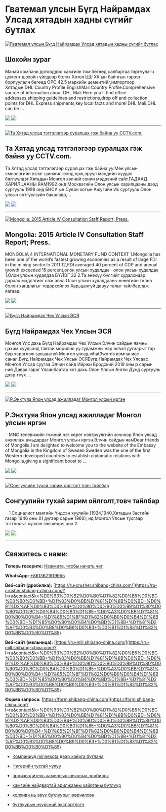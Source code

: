 # Гватемал улсын Бүгд Найрамдах Улсад хятадын хадны сүгийг бутлах

<a href="https://swt.shibang-china.com/?l=ru&img&k=%D0%93%D0%B2%D0%B0%D1%82%D0%B5%D0%BC%D0%B0%D0%BB+%D1%83%D0%BB%D1%81%D1%8B%D0%BD+%D0%91%D2%AF%D0%B3%D0%B4+%D0%9D%D0%B0%D0%B9%D1%80%D0%B0%D0%BC%D0%B4%D0%B0%D1%85+%D0%A3%D0%BB%D1%81%D0%B0%D0%B4+%D1%85%D1%8F%D1%82%D0%B0%D0%B4%D1%8B%D0%BD+%D1%85%D0%B0%D0%B4%D0%BD%D1%8B+%D1%81%D2%AF%D0%B3%D0%B8%D0%B9%D0%B3+%D0%B1%D1%83%D1%82%D0%BB%D0%B0%D1%85" target="_blank">![Гватемал улсын Бүгд Найрамдах Улсад хятадын хадны сүгийг бутлах](http://static.shibang-china.com/all-800x300/665.jpg)</a>

## Шохойн зураг
Манай компани дотооддоо хамгийн том бөгөөд салбартаа тэргүүлэгч цемент шохойн үйлдвэр болох Хөтөл ЦШ ХК ын байнгын гэрээт борлуулалч бөгөөд ОРС 42.5 маркийн цементийг,импортоор Хятадын.DHL Country Profile EnglishMali Country Profile.Comprehensive source of information about DHL Mali.Here you’ll find office addresses,shipping guidelines and restrictions,drop off and collection points for DHL Express shipments,key local facts and more! DHL Mali.DHL can be …


<a href="https://whatsapp.shibangsoft.com/WhatsApp.php" target="_blank" title="WhatsApp">![](http://static.shibang-china.com/icon/whatsapp.png)</a> <a href="https://swt.shibang-china.com/?l=ru&icon&k=%D0%93%D0%B2%D0%B0%D1%82%D0%B5%D0%BC%D0%B0%D0%BB+%D1%83%D0%BB%D1%81%D1%8B%D0%BD+%D0%91%D2%AF%D0%B3%D0%B4+%D0%9D%D0%B0%D0%B9%D1%80%D0%B0%D0%BC%D0%B4%D0%B0%D1%85+%D0%A3%D0%BB%D1%81%D0%B0%D0%B4+%D1%85%D1%8F%D1%82%D0%B0%D0%B4%D1%8B%D0%BD+%D1%85%D0%B0%D0%B4%D0%BD%D1%8B+%D1%81%D2%AF%D0%B3%D0%B8%D0%B9%D0%B3+%D0%B1%D1%83%D1%82%D0%BB%D0%B0%D1%85" target="_blank">![](http://static.shibang-china.com/icon/chat-ru.png)</a>

---

<a href="https://swt.shibang-china.com/?l=ru&img&k=%D0%93%D0%B2%D0%B0%D1%82%D0%B5%D0%BC%D0%B0%D0%BB+%D1%83%D0%BB%D1%81%D1%8B%D0%BD+%D0%91%D2%AF%D0%B3%D0%B4+%D0%9D%D0%B0%D0%B9%D1%80%D0%B0%D0%BC%D0%B4%D0%B0%D1%85+%D0%A3%D0%BB%D1%81%D0%B0%D0%B4+%D1%85%D1%8F%D1%82%D0%B0%D0%B4%D1%8B%D0%BD+%D1%85%D0%B0%D0%B4%D0%BD%D1%8B+%D1%81%D2%AF%D0%B3%D0%B8%D0%B9%D0%B3+%D0%B1%D1%83%D1%82%D0%BB%D0%B0%D1%85" target="_blank">![Та Хятад улсад тэтгэлэгээр суралцах гэж байна уу CCTV.com.](http://static.shibang-china.com/all-800x300/388.jpg)</a>

## Та Хятад улсад тэтгэлэгээр суралцах гэж байна уу CCTV.com.
Та Хятад улсад тэтгэлэгээр суралцах гэж байна уу.Мөн улсын эмнэлэгийн үзлэг шинжилгээнд орж,эрүүл мэндийн хуудас бөглүүлдэг.Хятадын Монгол хэлний сонин мэдээний сайт.ГАДААД ХАРИЛЦААНЫ ЯАМ1992 онд Москвагийн Олон улсын харилцааны дээд сургууль 1999 онд БНСУ ын Сувон хотын Ажугийн Их сургууль Олон улсын сэтгүүлзүйн бакалавр,…


<a href="https://whatsapp.shibangsoft.com/WhatsApp.php" target="_blank" title="WhatsApp">![](http://static.shibang-china.com/icon/whatsapp.png)</a> <a href="https://swt.shibang-china.com/?l=ru&icon&k=%D0%93%D0%B2%D0%B0%D1%82%D0%B5%D0%BC%D0%B0%D0%BB+%D1%83%D0%BB%D1%81%D1%8B%D0%BD+%D0%91%D2%AF%D0%B3%D0%B4+%D0%9D%D0%B0%D0%B9%D1%80%D0%B0%D0%BC%D0%B4%D0%B0%D1%85+%D0%A3%D0%BB%D1%81%D0%B0%D0%B4+%D1%85%D1%8F%D1%82%D0%B0%D0%B4%D1%8B%D0%BD+%D1%85%D0%B0%D0%B4%D0%BD%D1%8B+%D1%81%D2%AF%D0%B3%D0%B8%D0%B9%D0%B3+%D0%B1%D1%83%D1%82%D0%BB%D0%B0%D1%85" target="_blank">![](http://static.shibang-china.com/icon/chat-ru.png)</a>

---

<a href="https://swt.shibang-china.com/?l=ru&img&k=%D0%93%D0%B2%D0%B0%D1%82%D0%B5%D0%BC%D0%B0%D0%BB+%D1%83%D0%BB%D1%81%D1%8B%D0%BD+%D0%91%D2%AF%D0%B3%D0%B4+%D0%9D%D0%B0%D0%B9%D1%80%D0%B0%D0%BC%D0%B4%D0%B0%D1%85+%D0%A3%D0%BB%D1%81%D0%B0%D0%B4+%D1%85%D1%8F%D1%82%D0%B0%D0%B4%D1%8B%D0%BD+%D1%85%D0%B0%D0%B4%D0%BD%D1%8B+%D1%81%D2%AF%D0%B3%D0%B8%D0%B9%D0%B3+%D0%B1%D1%83%D1%82%D0%BB%D0%B0%D1%85" target="_blank">![Mongolia: 2015 Article IV Consultation Staff Report; Press.](http://static.shibang-china.com/all-800x300/827.jpg)</a>

## Mongolia: 2015 Article IV Consultation Staff Report; Press.
MONGOLIA 4 INTERNATIONAL MONETARY FUND CONTEXT 1.Mongolia has been one of the world’s fastest growing economies as a result of large FDI in the mining sector.In 2011 12,FDI averaged 40 percent of GDP and annual growth exceeded 15 percent,олон улсын худалдаа&nbsp;&#0183;&#32;олон улсын худалдаа 1.Олон улсын худалдаа БҮЛЭГ 32 2.Та энэхүү бүлгийг судалснаар дараах мэдлэгийг олж авна Олон улсын худалдааны өнөөгийн төлөв болон хандлагыг тодорхойлох Харьцангуй давуу талыг тайлбарлаж яагаад.


<a href="https://whatsapp.shibangsoft.com/WhatsApp.php" target="_blank" title="WhatsApp">![](http://static.shibang-china.com/icon/whatsapp.png)</a> <a href="https://swt.shibang-china.com/?l=ru&icon&k=%D0%93%D0%B2%D0%B0%D1%82%D0%B5%D0%BC%D0%B0%D0%BB+%D1%83%D0%BB%D1%81%D1%8B%D0%BD+%D0%91%D2%AF%D0%B3%D0%B4+%D0%9D%D0%B0%D0%B9%D1%80%D0%B0%D0%BC%D0%B4%D0%B0%D1%85+%D0%A3%D0%BB%D1%81%D0%B0%D0%B4+%D1%85%D1%8F%D1%82%D0%B0%D0%B4%D1%8B%D0%BD+%D1%85%D0%B0%D0%B4%D0%BD%D1%8B+%D1%81%D2%AF%D0%B3%D0%B8%D0%B9%D0%B3+%D0%B1%D1%83%D1%82%D0%BB%D0%B0%D1%85" target="_blank">![](http://static.shibang-china.com/icon/chat-ru.png)</a>

---

<a href="https://swt.shibang-china.com/?l=ru&img&k=%D0%93%D0%B2%D0%B0%D1%82%D0%B5%D0%BC%D0%B0%D0%BB+%D1%83%D0%BB%D1%81%D1%8B%D0%BD+%D0%91%D2%AF%D0%B3%D0%B4+%D0%9D%D0%B0%D0%B9%D1%80%D0%B0%D0%BC%D0%B4%D0%B0%D1%85+%D0%A3%D0%BB%D1%81%D0%B0%D0%B4+%D1%85%D1%8F%D1%82%D0%B0%D0%B4%D1%8B%D0%BD+%D1%85%D0%B0%D0%B4%D0%BD%D1%8B+%D1%81%D2%AF%D0%B3%D0%B8%D0%B9%D0%B3+%D0%B1%D1%83%D1%82%D0%BB%D0%B0%D1%85" target="_blank">![Бүгд Найрамдах Чех Улсын ЭСЯ](http://static.shibang-china.com/all-800x300/1512.jpg)</a>

## Бүгд Найрамдах Чех Улсын ЭСЯ
Монгол Улс дахь Бүгд Найрамдах Чех Улсын Элчин сайдын яамны цахим хуудсанд тавтай морилно уу.гудамжны нэр эсвэл дугаарыг тэр бүр хэрэглэж заншаагүй Монгол улсад what3words компаниас санал.Бүгд Найрамдах Чех Улсын ЭСЯБүгд Найрамдах Чех Улсаас Монгол Улсад суугаа Элчин сайд Ийржи Бродский 2019 оны р сарын ний Даваа гараг Улаанбаатар хот дахь Олон Улсын Англи Дунд сургууль дээр түүх …


<a href="https://whatsapp.shibangsoft.com/WhatsApp.php" target="_blank" title="WhatsApp">![](http://static.shibang-china.com/icon/whatsapp.png)</a> <a href="https://swt.shibang-china.com/?l=ru&icon&k=%D0%93%D0%B2%D0%B0%D1%82%D0%B5%D0%BC%D0%B0%D0%BB+%D1%83%D0%BB%D1%81%D1%8B%D0%BD+%D0%91%D2%AF%D0%B3%D0%B4+%D0%9D%D0%B0%D0%B9%D1%80%D0%B0%D0%BC%D0%B4%D0%B0%D1%85+%D0%A3%D0%BB%D1%81%D0%B0%D0%B4+%D1%85%D1%8F%D1%82%D0%B0%D0%B4%D1%8B%D0%BD+%D1%85%D0%B0%D0%B4%D0%BD%D1%8B+%D1%81%D2%AF%D0%B3%D0%B8%D0%B9%D0%B3+%D0%B1%D1%83%D1%82%D0%BB%D0%B0%D1%85" target="_blank">![](http://static.shibang-china.com/icon/chat-ru.png)</a>

---

<a href="https://swt.shibang-china.com/?l=ru&img&k=%D0%93%D0%B2%D0%B0%D1%82%D0%B5%D0%BC%D0%B0%D0%BB+%D1%83%D0%BB%D1%81%D1%8B%D0%BD+%D0%91%D2%AF%D0%B3%D0%B4+%D0%9D%D0%B0%D0%B9%D1%80%D0%B0%D0%BC%D0%B4%D0%B0%D1%85+%D0%A3%D0%BB%D1%81%D0%B0%D0%B4+%D1%85%D1%8F%D1%82%D0%B0%D0%B4%D1%8B%D0%BD+%D1%85%D0%B0%D0%B4%D0%BD%D1%8B+%D1%81%D2%AF%D0%B3%D0%B8%D0%B9%D0%B3+%D0%B1%D1%83%D1%82%D0%BB%D0%B0%D1%85" target="_blank">![Р.Энхтуяа Япон улсад ажилладаг Монгол улсын иргэн](http://static.shibang-china.com/all-800x300/842.jpg)</a>

## Р.Энхтуяа Япон улсад ажилладаг Монгол улсын иргэн
&nbsp;&#0183;&#32;MNC телевизийн түмний нэг хөрөг нэвтрүүлгийн зочноор Япон улсад ажиллаж амьдардаг Монгол улсын иргэн.Элчин сайдын яамDear friends of Mongolia,I am delighted to welcome you to the website of the Embassy of Mongolia in the Kingdom of Sweden.Sweden was the one of the first Western developed countries to establish diplomatic relations with Mongolia,giving a significant boost to …


<a href="https://whatsapp.shibangsoft.com/WhatsApp.php" target="_blank" title="WhatsApp">![](http://static.shibang-china.com/icon/whatsapp.png)</a> <a href="https://swt.shibang-china.com/?l=ru&icon&k=%D0%93%D0%B2%D0%B0%D1%82%D0%B5%D0%BC%D0%B0%D0%BB+%D1%83%D0%BB%D1%81%D1%8B%D0%BD+%D0%91%D2%AF%D0%B3%D0%B4+%D0%9D%D0%B0%D0%B9%D1%80%D0%B0%D0%BC%D0%B4%D0%B0%D1%85+%D0%A3%D0%BB%D1%81%D0%B0%D0%B4+%D1%85%D1%8F%D1%82%D0%B0%D0%B4%D1%8B%D0%BD+%D1%85%D0%B0%D0%B4%D0%BD%D1%8B+%D1%81%D2%AF%D0%B3%D0%B8%D0%B9%D0%B3+%D0%B1%D1%83%D1%82%D0%BB%D0%B0%D1%85" target="_blank">![](http://static.shibang-china.com/icon/chat-ru.png)</a>

---

<a href="https://swt.shibang-china.com/?l=ru&img&k=%D0%93%D0%B2%D0%B0%D1%82%D0%B5%D0%BC%D0%B0%D0%BB+%D1%83%D0%BB%D1%81%D1%8B%D0%BD+%D0%91%D2%AF%D0%B3%D0%B4+%D0%9D%D0%B0%D0%B9%D1%80%D0%B0%D0%BC%D0%B4%D0%B0%D1%85+%D0%A3%D0%BB%D1%81%D0%B0%D0%B4+%D1%85%D1%8F%D1%82%D0%B0%D0%B4%D1%8B%D0%BD+%D1%85%D0%B0%D0%B4%D0%BD%D1%8B+%D1%81%D2%AF%D0%B3%D0%B8%D0%B9%D0%B3+%D0%B1%D1%83%D1%82%D0%BB%D0%B0%D1%85" target="_blank">![Сонгуулийн тухай зарим ойлголт,товч тайлбар](http://static.shibang-china.com/all-800x300/488.jpg)</a>

## Сонгуулийн тухай зарим ойлголт,товч тайлбар
&nbsp;&#0183;&#32;1.Социалист маягийн Үндсэн хуулийн (1924,1940,Хятадын Засгийн газар 1946 оны 01 дүгээр сарын 1960); нд Монгол Улсын тусгаар тогтнолыг хүлээн зөвшөөрч,энэ 2.

<a href="https://whatsapp.shibangsoft.com/WhatsApp.php" target="_blank" title="WhatsApp">![](http://static.shibang-china.com/icon/whatsapp.png)</a> <a href="https://swt.shibang-china.com/?l=ru&icon&k=%D0%93%D0%B2%D0%B0%D1%82%D0%B5%D0%BC%D0%B0%D0%BB+%D1%83%D0%BB%D1%81%D1%8B%D0%BD+%D0%91%D2%AF%D0%B3%D0%B4+%D0%9D%D0%B0%D0%B9%D1%80%D0%B0%D0%BC%D0%B4%D0%B0%D1%85+%D0%A3%D0%BB%D1%81%D0%B0%D0%B4+%D1%85%D1%8F%D1%82%D0%B0%D0%B4%D1%8B%D0%BD+%D1%85%D0%B0%D0%B4%D0%BD%D1%8B+%D1%81%D2%AF%D0%B3%D0%B8%D0%B9%D0%B3+%D0%B1%D1%83%D1%82%D0%BB%D0%B0%D1%85" target="_blank">![](http://static.shibang-china.com/icon/chat-ru.png)</a>

---
## Свяжитесь с нами:

**Теперь говорите:** [Нажмите, чтобы начать чат](https://swt.shibang-china.com?l=ru&contact&k=%D0%93%D0%B2%D0%B0%D1%82%D0%B5%D0%BC%D0%B0%D0%BB+%D1%83%D0%BB%D1%81%D1%8B%D0%BD+%D0%91%D2%AF%D0%B3%D0%B4+%D0%9D%D0%B0%D0%B9%D1%80%D0%B0%D0%BC%D0%B4%D0%B0%D1%85+%D0%A3%D0%BB%D1%81%D0%B0%D0%B4+%D1%85%D1%8F%D1%82%D0%B0%D0%B4%D1%8B%D0%BD+%D1%85%D0%B0%D0%B4%D0%BD%D1%8B+%D1%81%D2%AF%D0%B3%D0%B8%D0%B9%D0%B3+%D0%B1%D1%83%D1%82%D0%BB%D0%B0%D1%85)

**WhatsApp:**  [+8613621919955](https://whatsapp.shibangsoft.com/WhatsApp.php)

**Веб-сайт (дробилка):** [https://ru-crusher.shibang-china.com/](https://ru-crusher.shibang-china.com/?l=ru&contact&k=%D0%93%D0%B2%D0%B0%D1%82%D0%B5%D0%BC%D0%B0%D0%BB+%D1%83%D0%BB%D1%81%D1%8B%D0%BD+%D0%91%D2%AF%D0%B3%D0%B4+%D0%9D%D0%B0%D0%B9%D1%80%D0%B0%D0%BC%D0%B4%D0%B0%D1%85+%D0%A3%D0%BB%D1%81%D0%B0%D0%B4+%D1%85%D1%8F%D1%82%D0%B0%D0%B4%D1%8B%D0%BD+%D1%85%D0%B0%D0%B4%D0%BD%D1%8B+%D1%81%D2%AF%D0%B3%D0%B8%D0%B9%D0%B3+%D0%B1%D1%83%D1%82%D0%BB%D0%B0%D1%85)

**Веб-сайт (мельница):** [https://ru-mill.shibang-china.com/](https://ru-mill.shibang-china.com/?l=ru&contact&k=%D0%93%D0%B2%D0%B0%D1%82%D0%B5%D0%BC%D0%B0%D0%BB+%D1%83%D0%BB%D1%81%D1%8B%D0%BD+%D0%91%D2%AF%D0%B3%D0%B4+%D0%9D%D0%B0%D0%B9%D1%80%D0%B0%D0%BC%D0%B4%D0%B0%D1%85+%D0%A3%D0%BB%D1%81%D0%B0%D0%B4+%D1%85%D1%8F%D1%82%D0%B0%D0%B4%D1%8B%D0%BD+%D1%85%D0%B0%D0%B4%D0%BD%D1%8B+%D1%81%D2%AF%D0%B3%D0%B8%D0%B9%D0%B3+%D0%B1%D1%83%D1%82%D0%BB%D0%B0%D1%85)

**Форма запроса:** [https://form.shibang-china.com](https://form.shibang-china.com?l=ru&contact&k=%D0%93%D0%B2%D0%B0%D1%82%D0%B5%D0%BC%D0%B0%D0%BB+%D1%83%D0%BB%D1%81%D1%8B%D0%BD+%D0%91%D2%AF%D0%B3%D0%B4+%D0%9D%D0%B0%D0%B9%D1%80%D0%B0%D0%BC%D0%B4%D0%B0%D1%85+%D0%A3%D0%BB%D1%81%D0%B0%D0%B4+%D1%85%D1%8F%D1%82%D0%B0%D0%B4%D1%8B%D0%BD+%D1%85%D0%B0%D0%B4%D0%BD%D1%8B+%D1%81%D2%AF%D0%B3%D0%B8%D0%B9%D0%B3+%D0%B1%D1%83%D1%82%D0%BB%D0%B0%D1%85)

* [Компаниуд minnesota дээр хайрга бутлана](../127/%D0%9A%D0%BE%D0%BC%D0%BF%D0%B0%D0%BD%D0%B8%D1%83%D0%B4%20minnesota%20%D0%B4%D1%8D%D1%8D%D1%80%20%D1%85%D0%B0%D0%B9%D1%80%D0%B3%D0%B0%20%D0%B1%D1%83%D1%82%D0%BB%D0%B0%D0%BD%D0%B0.md)

* [Нигерийн тусгай чулуу](../129/%D0%9D%D0%B8%D0%B3%D0%B5%D1%80%D0%B8%D0%B9%D0%BD%20%D1%82%D1%83%D1%81%D0%B3%D0%B0%D0%B9%20%D1%87%D1%83%D0%BB%D1%83%D1%83.md)

* [производитель каменных щековых дробилок](../126/%D0%BF%D1%80%D0%BE%D0%B8%D0%B7%D0%B2%D0%BE%D0%B4%D0%B8%D1%82%D0%B5%D0%BB%D1%8C%20%D0%BA%D0%B0%D0%BC%D0%B5%D0%BD%D0%BD%D1%8B%D1%85%20%D1%89%D0%B5%D0%BA%D0%BE%D0%B2%D1%8B%D1%85%20%D0%B4%D1%80%D0%BE%D0%B1%D0%B8%D0%BB%D0%BE%D0%BA.md)

* [хамгийн найдвартай арилжааны хайрганы бутлуур](../127/%D1%85%D0%B0%D0%BC%D0%B3%D0%B8%D0%B9%D0%BD%20%D0%BD%D0%B0%D0%B9%D0%B4%D0%B2%D0%B0%D1%80%D1%82%D0%B0%D0%B9%20%D0%B0%D1%80%D0%B8%D0%BB%D0%B6%D0%B0%D0%B0%D0%BD%D1%8B%20%D1%85%D0%B0%D0%B9%D1%80%D0%B3%D0%B0%D0%BD%D1%8B%20%D0%B1%D1%83%D1%82%D0%BB%D1%83%D1%83%D1%80.md)

* [холхивч нь эрүү бутлуурыг өөрчилсөн](../128/%D1%85%D0%BE%D0%BB%D1%85%D0%B8%D0%B2%D1%87%20%D0%BD%D1%8C%20%D1%8D%D1%80%D2%AF%D2%AF%20%D0%B1%D1%83%D1%82%D0%BB%D1%83%D1%83%D1%80%D1%8B%D0%B3%20%D3%A9%D3%A9%D1%80%D1%87%D0%B8%D0%BB%D1%81%D3%A9%D0%BD.md)

* [бутлуурын нүүрсний экспортлогч](../128/%D0%B1%D1%83%D1%82%D0%BB%D1%83%D1%83%D1%80%D1%8B%D0%BD%20%D0%BD%D2%AF%D2%AF%D1%80%D1%81%D0%BD%D0%B8%D0%B9%20%D1%8D%D0%BA%D1%81%D0%BF%D0%BE%D1%80%D1%82%D0%BB%D0%BE%D0%B3%D1%87.md)
